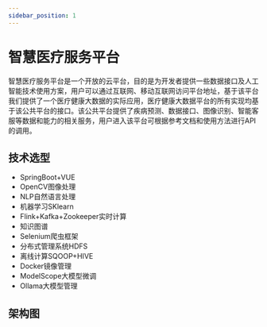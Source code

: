 ```yaml
---
sidebar_position: 1
---
```


# 智慧医疗服务平台

智慧医疗服务平台是一个开放的云平台，目的是为开发者提供一些数据接口及人工智能技术使用方案，用户可以通过互联网、移动互联网访问平台地址，基于该平台我们提供了一个医疗健康大数据的实际应用，医疗健康大数据平台的所有实现均基于该公共平台的接口。该公共平台提供了疾病预测、数据接口、图像识别、智能客服等数据和能力的相关服务，用户进入该平台可根据参考文档和使用方法进行API的调用。

## 技术选型

- SpringBoot+VUE
- OpenCV图像处理
- NLP自然语言处理
- 机器学习SKlearn
- Flink+Kafka+Zookeeper实时计算
- 知识图谱
- Selenium爬虫框架
- 分布式管理系统HDFS
- 离线计算SQOOP+HIVE
- Docker镜像管理
- ModelScope大模型微调
- Ollama大模型管理

## 架构图
